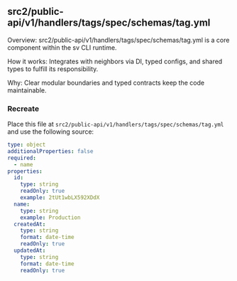 ## src2/public-api/v1/handlers/tags/spec/schemas/tag.yml

Overview: src2/public-api/v1/handlers/tags/spec/schemas/tag.yml is a core component within the sv CLI runtime.

How it works: Integrates with neighbors via DI, typed configs, and shared types to fulfill its responsibility.

Why: Clear modular boundaries and typed contracts keep the code maintainable.

### Recreate

Place this file at `src2/public-api/v1/handlers/tags/spec/schemas/tag.yml` and use the following source:

```yaml
type: object
additionalProperties: false
required:
  - name
properties:
  id:
    type: string
    readOnly: true
    example: 2tUt1wbLX592XDdX
  name:
    type: string
    example: Production
  createdAt:
    type: string
    format: date-time
    readOnly: true
  updatedAt:
    type: string
    format: date-time
    readOnly: true

```
